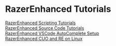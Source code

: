 
# RazerEnhanced Tutorials

[RazerEnhanced Scripting Tutorials](RazorEnhanced_Scripting_Tutorials/000__RazorEnhanced_Scripting_Index.md)<br>
[RazerEnhanced Source Code Tutorials](RazorEnhanced_Source_Code_Tutorials/000__RazorEnhanced_Source_Code_Index.md)<br>
[RazerEnhanced VSCode AutoComplete Setup](VSCode_AutoComplete/VSCode_AutoComplete_Setup.md)<br>
[RazerEnhanced CUO and RE on Linux](CUO_and_RE_on_Linux.md)<br>
